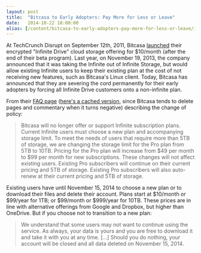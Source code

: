 ```yaml
---
layout: post
title:  "Bitcasa to Early Adopters: Pay More for Less or Leave"
date:   2014-10-22 18:00:00
alias: [/content/bitcasa-to-early-adopters-pay-more-for-less-or-leave/index.html]
---
```


At TechCrunch Disrupt on September 12th, 2011, Bitcasa [launched](http://thenextweb.com/apps/2011/09/23/bitcasa-infinite-storage-comes-to-your-desktop-but-so-do-big-questions/) their encrypted "Infinite Drive" cloud storage offering for $10/month (after the end of their beta program). Last year, on November 19, 2013, the company announced that it was taking the Infinite out of Infinite Storage, but would allow existing Infinite users to keep their existing plan at the cost of not receiving new features, such as Bitcasa's Linux client. Today, Bitcasa has announced that they are severing the cord permanently for their early adopters by forcing all Infinite Drive customers onto a non-infinite plan.

From their [FAQ page](https://support.bitcasa.com/hc/en-us/articles/203936983) ([here's a cached version](https://web.archive.org/web/20141022214551/https://support.bitcasa.com/hc/en-us/articles/203936983), since Bitcasa tends to delete pages and commentary when it turns negative) describing the change of policy:

> Bitcasa will no longer offer or support Infinite subscription plans. Current Infinite users must choose a new plan and accompanying storage limit. To meet the needs of users that require more than 5TB of storage, we are changing the storage limit for the Pro plan from 5TB to 10TB. Pricing for the Pro plan will increase from $49 per month to $99 per month for new subscriptions. These changes will not affect existing users. Existing Pro subscribers will continue on their current pricing and 5TB of storage. Existing Pro subscribers will also auto-renew at their current pricing and 5TB of storage.

Existing users have until November 15, 2014 to choose a new plan or to download their files and delete their account. Plans start at $10/month or $99/year for 1TB; or $99/month or $999/year for 10TB. These prices are in line with alternative offerings from Google and Dropbox, but higher than OneDrive. But if you choose not to transition to a new plan:

> We understand that some users may not want to continue using the service. As always, your data is yours and you are free to download it and take it with you at any time. [...] Should you do nothing, your account will be closed and all data deleted on November 15, 2014.

